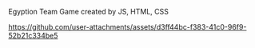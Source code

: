 Egyption Team Game created by JS, HTML, CSS

https://github.com/user-attachments/assets/d3ff44bc-f383-41c0-96f9-52b21c334be5




